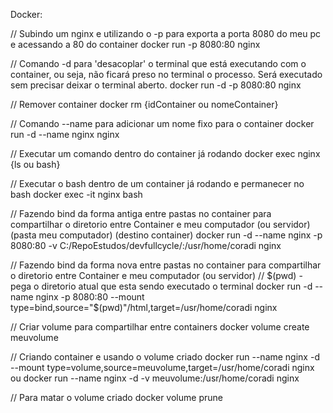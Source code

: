 Docker:

// Subindo um nginx e utilizando o -p para exporta a porta 8080 do meu pc e acessando a 80 do container
docker run -p 8080:80 nginx

// Comando -d para 'desacoplar' o terminal que está executando com o container, ou seja, não ficará preso no terminal o processo. Será executado sem precisar deixar o terminal aberto.
docker run -d -p 8080:80 nginx

// Remover container
docker rm {idContainer ou nomeContainer}

// Comando --name para adicionar um nome fixo para o container
docker run -d --name nginx nginx

// Executar um comando dentro do container já rodando
docker exec nginx {ls ou bash}

// Executar o bash dentro de um container já rodando e permanecer no bash
docker exec -it nginx bash

// Fazendo bind da forma antiga entre pastas no container para compartilhar o diretorio entre Container e meu computador (ou servidor)
										  (pasta meu computador)	   (destino container)
docker run -d --name nginx -p 8080:80 -v C:/RepoEstudos/devfullcycle/:/usr/home/coradi nginx


// Fazendo bind da forma nova entre pastas no container para compartilhar o diretorio entre Container e meu computador (ou servidor)
// $(pwd) - pega o diretorio atual que esta sendo executado o terminal
docker run -d --name nginx -p 8080:80 --mount type=bind,source="$(pwd)"/html,target=/usr/home/coradi nginx

// Criar volume para compartilhar entre containers
docker volume create meuvolume

// Criando container e usando o volume criado
docker run --name nginx -d --mount type=volume,source=meuvolume,target=/usr/home/coradi nginx
ou
docker run --name nginx -d -v meuvolume:/usr/home/coradi nginx

// Para matar o volume criado
docker volume prune